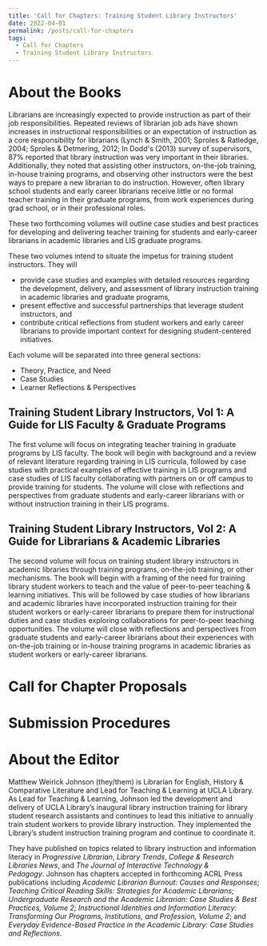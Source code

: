 ```yaml
---
title: 'Call for Chapters: Training Student Library Instructors'
date: 2022-04-01
permalink: /posts/call-for-chapters
tags:
  - Call for Chapters
  - Training Student Library Instructors
---
```


About the Books
======
Librarians are increasingly expected to provide instruction as part of their job responsibilities. Repeated reviews of librarian job ads have shown increases in instructional responsibilities or an expectation of instruction as a core responsibility for librarians (Lynch & Smith, 2001; Sproles & Ratledge, 2004; Sproles & Detmering, 2012;  In Dodd's (2013) survey of supervisors, 87% reported that library instruction was very important in their libraries. Additionally, they noted that assisting other instructors, on-the-job training, in-house training programs, and observing other instructors were the best ways to prepare a new librarian to do instruction. However, often library school students and early career librarians receive little or no formal teacher training in their graduate programs, from work experiences during grad school, or in their professional roles. 

These two forthcoming volumes will outline case studies and best practices for developing and delivering teacher training for students and early-career librarians in academic libraries and LIS graduate programs. 

These two volumes intend to situate the impetus for training student instructors. They will
- provide case studies and examples with detailed resources regarding the development,
delivery, and assessment of library instruction training in academic libraries and
graduate programs, 
- present effective and successful partnerships that leverage student instructors, and
- contribute critical reflections from student workers and early career librarians to
provide important context for designing student-centered initiatives.

Each volume will be separated into three general sections:
- Theory, Practice, and Need
- Case Studies
- Learner Reflections & Perspectives

Training Student Library Instructors, Vol 1: A Guide for LIS Faculty &amp; Graduate Programs
------
The first volume will focus on integrating teacher training in graduate programs by LIS faculty. The book will begin with background and a review of relevant literature regarding training in LIS curricula, followed by case studies with practical examples of effective training in LIS programs and case studies of LIS faculty collaborating with partners on or off campus to provide training for students. The volume will close with reflections and perspectives from graduate students and early-career librarians with or without instruction training in their LIS programs. 

Training Student Library Instructors, Vol 2: A Guide for Librarians &amp; Academic Libraries
------
The second volume will focus on training student library instructors in academic libraries through training programs, on-the-job training, or other mechanisms. The book will begin with a framing of the need for training library student workers to teach and the value of peer-to-peer teaching & learning initiatives. This will be followed by case studies of how librarians and academic libraries have incorporated instruction training for their student workers or early-career librarians to prepare them for instructional duties and case studies exploring collaborations for peer-to-peer teaching opportunities. The volume will close with reflections and perspectives from graduate students and early-career librarians about their experiences with on-the-job training or in-house training programs in academic libraries as student workers or early-career librarians.

Call for Chapter Proposals
======

Submission Procedures
======

About the Editor
======
Matthew Weirick Johnson (they/them) is Librarian for English, History &amp; Comparative Literature
and Lead for Teaching &amp; Learning at UCLA Library. As Lead for Teaching &amp; Learning, Johnson led
the development and delivery of UCLA Library’s inaugural library instruction training for library
student research assistants and continues to lead this initiative to annually train student
workers to provide library instruction. They implemented the Library’s student instruction
training program and continue to coordinate it.  

They have published on topics related to library instruction and information literacy in
*Progressive Librarian*, *Library Trends*, *College &amp; Research Libraries News*, and *The Journal of
Interactive Technology &amp; Pedagogy*. Johnson has chapters accepted in forthcoming ACRL Press
publications including *Academic Librarian Burnout: Causes and Responses*; *Teaching Critical
Reading Skills: Strategies for Academic Librarians*; *Undergraduate Research and the Academic
Librarian: Case Studies &amp; Best Practices, Volume 2*; *Instructional Identities and Information
Literacy: Transforming Our Programs, Institutions, and Profession, Volume 2*; and *Everyday
Evidence-Based Practice in the Academic Library: Case Studies and Reflections*.
